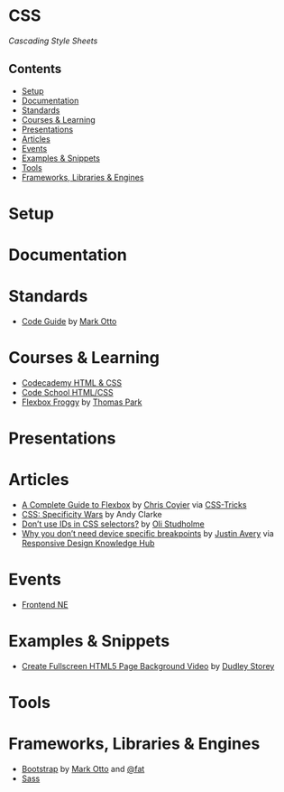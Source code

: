 # CSS

*Cascading Style Sheets*

## Contents

- [Setup](#setup)
- [Documentation](#documentation)
- [Standards](#standards)
- [Courses & Learning](#courses--learning)
- [Presentations](#presentations)
- [Articles](#articles)
- [Events](#events)
- [Examples & Snippets](#examples--snippets)
- [Tools](#tools)
- [Frameworks, Libraries & Engines](#frameworks-libraries--engines)

# Setup

# Documentation

# Standards

- [Code Guide](http://codeguide.co/) by [Mark Otto](http://markdotto.com/)

# Courses & Learning

- [Codecademy HTML & CSS](https://www.codecademy.com/learn/web)
- [Code School HTML/CSS](https://www.codeschool.com/paths/html-css)
- [Flexbox Froggy](http://flexboxfroggy.com/) by [Thomas Park](http://thomaspark.co/)

# Presentations

# Articles

- [A Complete Guide to Flexbox](https://css-tricks.com/snippets/css/a-guide-to-flexbox/) by
[Chris Coyier](http://chriscoyier.net/) via [CSS-Tricks](https://css-tricks.com/)
- [CSS: Specificity Wars](https://stuffandnonsense.co.uk/archives/css_specificity_wars.html) by Andy Clarke
- [Don’t use IDs in CSS selectors?](http://oli.jp/2011/ids/) by [Oli Studholme](http://oli.jp/)
- [Why you don’t need device specific breakpoints](https://responsivedesign.is/articles/why-you-dont-need-device-specific-breakpoints)
by [Justin Avery](https://surfthedream.com.au/) via
[Responsive Design Knowledge Hub](https://responsivedesign.is/)

# Events

- [Frontend NE](https://frontendne.co.uk/)

# Examples & Snippets

- [Create Fullscreen HTML5 Page Background Video](http://thenewcode.com/777/Create-Fullscreen-HTML5-Page-Background-Video)
by [Dudley Storey](http://thenewcode.com/)

# Tools

# Frameworks, Libraries & Engines

- [Bootstrap](http://getbootstrap.com/) by [Mark Otto](http://markdotto.com/) and
[@fat](https://twitter.com/fat)
- [Sass](Sass/README.md)
